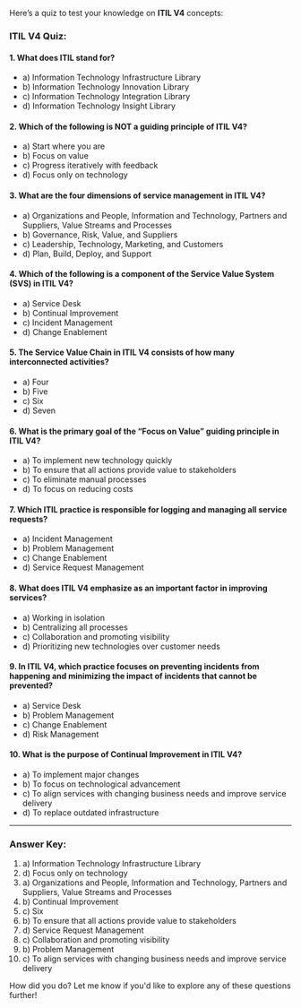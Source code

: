 Here’s a quiz to test your knowledge on **ITIL V4** concepts:

### ITIL V4 Quiz:

#### **1. What does ITIL stand for?**
   - a) Information Technology Infrastructure Library
   - b) Information Technology Innovation Library
   - c) Information Technology Integration Library
   - d) Information Technology Insight Library

#### **2. Which of the following is NOT a guiding principle of ITIL V4?**
   - a) Start where you are
   - b) Focus on value
   - c) Progress iteratively with feedback
   - d) Focus only on technology

#### **3. What are the four dimensions of service management in ITIL V4?**
   - a) Organizations and People, Information and Technology, Partners and Suppliers, Value Streams and Processes
   - b) Governance, Risk, Value, and Suppliers
   - c) Leadership, Technology, Marketing, and Customers
   - d) Plan, Build, Deploy, and Support

#### **4. Which of the following is a component of the Service Value System (SVS) in ITIL V4?**
   - a) Service Desk
   - b) Continual Improvement
   - c) Incident Management
   - d) Change Enablement

#### **5. The Service Value Chain in ITIL V4 consists of how many interconnected activities?**
   - a) Four
   - b) Five
   - c) Six
   - d) Seven

#### **6. What is the primary goal of the “Focus on Value” guiding principle in ITIL V4?**
   - a) To implement new technology quickly
   - b) To ensure that all actions provide value to stakeholders
   - c) To eliminate manual processes
   - d) To focus on reducing costs

#### **7. Which ITIL practice is responsible for logging and managing all service requests?**
   - a) Incident Management
   - b) Problem Management
   - c) Change Enablement
   - d) Service Request Management

#### **8. What does ITIL V4 emphasize as an important factor in improving services?**
   - a) Working in isolation
   - b) Centralizing all processes
   - c) Collaboration and promoting visibility
   - d) Prioritizing new technologies over customer needs

#### **9. In ITIL V4, which practice focuses on preventing incidents from happening and minimizing the impact of incidents that cannot be prevented?**
   - a) Service Desk
   - b) Problem Management
   - c) Change Enablement
   - d) Risk Management

#### **10. What is the purpose of Continual Improvement in ITIL V4?**
   - a) To implement major changes
   - b) To focus on technological advancement
   - c) To align services with changing business needs and improve service delivery
   - d) To replace outdated infrastructure

---

### **Answer Key:**
1. a) Information Technology Infrastructure Library  
2. d) Focus only on technology  
3. a) Organizations and People, Information and Technology, Partners and Suppliers, Value Streams and Processes  
4. b) Continual Improvement  
5. c) Six  
6. b) To ensure that all actions provide value to stakeholders  
7. d) Service Request Management  
8. c) Collaboration and promoting visibility  
9. b) Problem Management  
10. c) To align services with changing business needs and improve service delivery

How did you do? Let me know if you'd like to explore any of these questions further!
